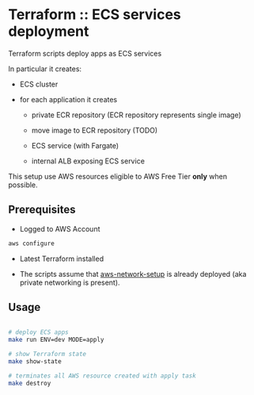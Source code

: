 # Terraform :: ECS services deployment

Terraform scripts deploy apps as ECS services

In particular it creates:

- ECS cluster

- for each application it creates

  - private ECR repository (ECR repository represents single image)

  - move image to ECR repository (TODO)

  - ECS service (with Fargate)

  - internal ALB exposing ECS service

This setup use AWS resources eligible to AWS Free Tier __only__ when possible.

## Prerequisites

- Logged to AWS Account

```bash
aws configure
```

- Latest Terraform installed

- The scripts assume that [aws-network-setup](../aws-network-setup) is already deployed (aka private networking is present).

## Usage

```bash

# deploy ECS apps
make run ENV=dev MODE=apply

# show Terraform state
make show-state

# terminates all AWS resource created with apply task
make destroy
```
